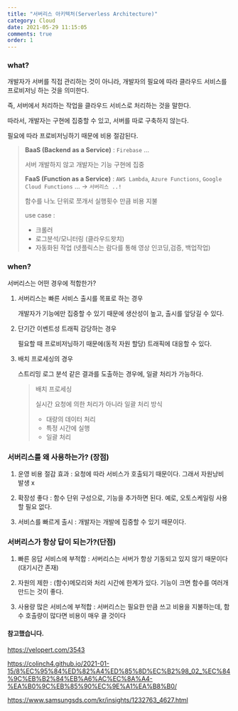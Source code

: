 ```yaml
---
title: "서버리스 아키텍처(Serverless Architecture)"
category: Cloud
date: 2021-05-29 11:15:05
comments: true
order: 1
---
```


### what?

개발자가 서버를 직접 관리하는 것이 아니라, 개발자의 필요에 따라 클라우드 서비스를 프로비저닝 하는 것을 의미한다.

즉, 서버에서 처리하는 작업을 클라우드 서비스로 처리하는 것을 말한다.

따라서, 개발자는 구현에 집중할 수 있고, 서버를 따로 구축하지 않는다.

필요에 따라 프로비저닝하기 때문에 비용 절감된다. 

> **BaaS (Backend as a Service)** : `Firebase` …
>
> 서버 개발하지 않고 개발자는 기능 구현에 집중
>
> **FaaS (Function as a Service)** : `AWS Lambda`, `Azure Functions`, `Google Cloud Functions` …     -> `서버리스 ..!`
>
> 함수를 나노 단위로 쪼개서 실행횟수 만큼 비용 지불
>
> use case : 
>
> - 크롤러
> - 로그분석/모니터링 (클라우드왓치)
> - 자동화된 작업 (넷플릭스는 람다를 통해 영상 인코딩,검증, 백업작업)

### when?

서버리스는 어떤 경우에 적합한가?

1. 서버리스는 빠른 서비스 출시를 목표로 하는 경우 

   개발자가 기능에만 집중할 수 있기 때문에 생산성이 높고, 출시를 앞당길 수 있다.

2. 단기간 이벤트성 트래픽 감당하는 경우

   필요할 때 프로비저닝하기 때문에(동적 자원 할당) 트래픽에 대응할 수 있다.

3. 배치 프로세싱의 경우

   스트리밍 로그 분석 같은 결과를 도출하는 경우에, 일괄 처리가 가능하다.

   > 배치 프로세싱 
   >
   > 실시간 요청에 의한 처리가 아니라 일괄 처리 방식
   >
   > - 대량의 데이터 처리
   > - 특정 시간에 실행
   > - 일괄 처리 


### 서버리스를 왜 사용하는가? (장점)

1) 운영 비용 절감 효과 : 요청에 따라 서비스가 호출되기 때문이다. 그래서 자원낭비 발생 x

2) 확장성 좋다 : 함수 단위 구성으로, 기능을 추가하면 된다. 예로, 오토스케일링 사용할 필요 없다.

3) 서비스를 빠르게 출시 : 개발자는 개발에 집중할 수 있기 때문이다.

### 서버리스가 항상 답이 되는가?(단점)

1) 빠른 응답 서비스에 부적합 : 서버리스는 서버가 항상 기동되고 있지 않기 때문이다(대기시간 존재)

2)  자원의 제한 : (함수)메모리와 처리 시간에 한계가 있다. 기능이 크면 함수를 여러개 만드는 것이 좋다. 

 3) 사용량 많은 서비스에 부적합 : 서버리스는 필요한 만큼 쓰고 비용을 지불하는데, 함수 호출량이 많다면 비용이 매우 클 것이다



#### 참고했습니다.

https://velopert.com/3543

https://colinch4.github.io/2021-01-15/8%EC%95%84%ED%82%A4%ED%85%8D%EC%B2%98_02_%EC%84%9C%EB%B2%84%EB%A6%AC%EC%8A%A4-%EA%B0%9C%EB%85%90%EC%9E%A1%EA%B8%B0/

https://www.samsungsds.com/kr/insights/1232763_4627.html